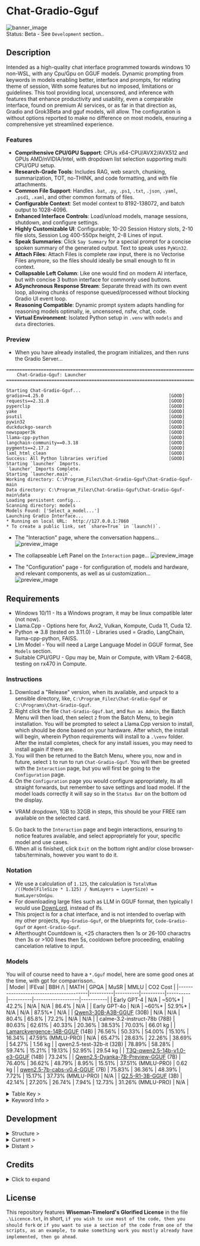 # Chat-Gradio-Gguf
![banner_image](media/project_banner.jpg)
<br>Status: Beta - See `Development` section..

## Description
Intended as a high-quality chat interface programmed towards windows 10 non-WSL, with any Cpu/Gpu on GGUF models. Dynamic prompting from keywords in models enabling better, interface and prompts, for relating theme of session, With some features but no imposed, limitations or guidelines. This tool providing local, uncensored, and inference with features that enhance productivity and usability, even a comparable interface, found on premium AI services, or as far in that direction as, Gradio and Grok3Beta and gguf models, will allow. The configuration is without options reported to make no difference on most models, ensuring a comprehensive yet streamlined experience.

### Features
- **Comprihensive CPU/GPU Support**: CPUs x64-CPU/AVX2/AVX512 and GPUs AMD/nVIDIA/Intel, with dropdown list selection supporting multi CPU/GPU setup.
- **Research-Grade Tools**: Includes RAG, web search, chunking, summarization, TOT, no-THINK, and code formatting, and with file attachments. 
- **Common File Support**: Handles `.bat`, `.py`, `.ps1`, `.txt`, `.json`, `.yaml`, `.psd1`, `.xaml`, and other common formats of files.
- **Configurable Context**: Set model context to 8192-138072, and batch output to 1028-4096.
- **Enhanced Interface Controls**: Load/unload models, manage sessions, shutdown, and configure settings.
- **Highly Customizable UI**: Configurable; 10-20 Session History slots, 2-10 file slots, Session Log 400-550px height, 2-8 Lines of input. 
- **Speak Summaries**: Click `Say Summary` for a special prompt for a concise spoken summary of the generated output. Text to speak uses `PyWin32`.
- **Attach Files**: Attach Files is complete raw input, there is no Vectorise Files anymore, so the files should ideally be small enough to fit in context. 
- **Collapsable Left Column**: Like one would find on modern AI interface, but with concise 3 button interface for commonly used buttons. 
- **ASynchronous Response Stream**: Separate thread with its own event loop, allowing chunks of response queued/processed without blocking Gradio UI event loop.
- **Reasoning Compatible**: Dynamic prompt system adapts handling for reasoning models optimally, ie, uncensored, nsfw, chat, code.
- **Virtual Environment**: Isolated Python setup in `.venv` with `models` and `data` directories.

### Preview
- When you have already installed, the program initializes, and then runs the Gradio Server...
```
=======================================================================================================================
    Chat-Gradio-Gguf: Launcher
=======================================================================================================================

Starting Chat-Gradio-Gguf...
gradio>=4.25.0                                               [GOOD]
requests==2.31.0                                             [GOOD]
pyperclip                                                    [GOOD]
yake                                                         [GOOD]
psutil                                                       [GOOD]
pywin32                                                      [GOOD]
duckduckgo-search                                            [GOOD]
newspaper3k                                                  [GOOD]
llama-cpp-python                                             [GOOD]
langchain-community==0.3.18                                  [GOOD]
pygments==2.17.2                                             [GOOD]
lxml_html_clean                                              [GOOD]
Success: All Python libraries verified                       [GOOD]
Starting `launcher` Imports.
`launcher` Imports Complete.
Starting `launcher.main`.
Working directory: C:\Program_Filez\Chat-Gradio-Gguf\Chat-Gradio-Gguf-main
Data directory: C:\Program_Filez\Chat-Gradio-Gguf\Chat-Gradio-Gguf-main\data
Loading persistent config...
Scanning directory: models
Models Found: ['Select_a_model...']
Launching Gradio Interface...
* Running on local URL:  http://127.0.0.1:7860
* To create a public link, set `share=True` in `launch()`.
```

- The "Interaction" page, where the conversation happens...
![preview_image](media/conversation_page.jpg)

- The collapseable Left Panel on the `Interaction` page...
![preview_image](media/conversation_expand.jpg)

- The "Configuration" page - for configuration of, models and hardware, and relevant components, as well as ui customization...
![preview_image](media/configuration_page.jpg)

## Requirements
- Windows 10/11 - Its a Windows program, it may be linux compatible later (not now).
- Llama.Cpp - Options here for, Avx2, Vulkan, Kompute, Cuda 11, Cuda 12.
- Python => 3.8 (tested on 3.11.0) - Libraries used = Gradio, LangChain, llama-cpp-python, FAISS.
- Llm Model - You will need a Large Language Model in GGUF format, See `Models` section.
- Suitable CPU/GPU - Gpu may be, Main or Compute, with VRam 2-64GB, testing on rx470 in Compute.  

### Instructions
1. Download a "Release" version, when its available, and unpack to a sensible directory, like, `C:\Program_Filez\Chat-Gradio-Gguf` or `C:\Programs\Chat-Gradio-Gguf`. 
2. Right click the file `Chat-Gradio-Gguf.bat`, and `Run as Admin`, the Batch Menu will then load, then select `2` from the Batch Menu, to begin installation. You will be prompted to select a Llama.Cpp version to install, which should be done based on your hardware. After which, the install will begin, wherein Python requirements will install to a `.\venv` folder. After the install completes, check for any install issues, you may need to install again if there are.
3. You will then be returned to the Batch Menu, where you, now and in future, select `1` to run to run `Chat-Gradio-Gguf`. You will then be greeted with the `Interaction` page, but you will first be going to the `Configuration` page. 
4. On the `Configuration` page you would configure appropriately, its all straight forwards, but remember to save settings and load model. If the model loads correctly it will say so in the `Status Bar` on the bottom od the display.
- VRAM dropdown, 1GB to 32GB in steps, this should be your FREE ram available on the selected card.
5. Go back to the `Interaction` page and begin interactions, ensuring to notice features available, and select appropriately for your, specific model and use cases.
6. When all is finished, click `Exit` on the bottom right and/or close browser-tabs/terminals, however you want to do it.

### Notation 
- We use a calculation of `1.125`, the calculation is `TotalVRam /((ModelFileSize * 1.125) / NumLayers = LayerSize) = NumLayersOnGpu`.
- For downloading large files such as LLM in GGUF format, then typically I would use  [DownLord](https://github.com/wiseman-timelord/DownLord), instead of lfs.
- This project is for a chat interface, and is not intended to overlap with my other projects, `Rpg-Gradio-Gguf`, or the blueprints for, `Code-Gradio-Gguf` or `Agent-Gradio-Gguf`.
- Afterthought Countdown is, <25 characters then 1s or 26-100 charactrs then 3s or >100 lines then 5s, cooldown before proceeding, enabling cancelation relative to input.

### Models
You will of course need to have a `*.Gguf` model, here are some good ones at the time, with gpt for comparrisson..    
| Model                                  | IFEval   | BBH  /\  | MATH     | GPQA     | MuSR     | MMLU              | CO2 Cost  |
|----------------------------------------|----------|----------|----------|----------|----------|-------------------|-----------|
| Early GPT-4                            | N/A      | ~50%*    | 42.2%    | N/A      | N/A      | 86.4%             | N/A       |
| Early GPT-4o                           | N/A      | ~60%*    | 52.9%*   | N/A      | N/A      | 87.5%*            | N/A       |
| [Qwen3-30B-A3B-GGUF](https://huggingface.co/mradermacher/Qwen3-30B-A3B-abliterated-GGUF) (30B)      | N/A  | N/A   | 80.4%   | 65.8%   | 72.2%   | N/A           | N/A   |
| calme-3.2-instruct-78b (78B)           | 80.63%   | 62.61%   | 40.33%   | 20.36%   | 38.53%   | 70.03%            | 66.01 kg  |
| [Lamarckvergence-14B-GGUF](https://huggingface.co/mradermacher/Lamarckvergence-14B-GGUF) (14B)          | 76.56%   | 50.33%   | 54.00%   | 15.10%   | 16.34%   | 47.59% (MMLU-PRO) | N/A       |
65.47%   | 28.63%   | 22.26%   | 38.69%   | 54.27%            | 1.56 kg   |
| qwen2.5-test-32b-it (32B)              | 78.89%   | 58.28%   | 59.74%   | 15.21%   | 19.13%   | 52.95%            | 29.54 kg  |
| [T3Q-qwen2.5-14b-v1.0-e3-GGUF](https://huggingface.co/mradermacher/T3Q-qwen2.5-14b-v1.0-e3-GGUF) (14B)      | 73.24%   | 
| [Qwen2.5-Dyanka-7B-Preview-GGUF](https://huggingface.co/mradermacher/Qwen2.5-Dyanka-7B-Preview-GGUF) (7B)     | 76.40%   | 36.62%   | 48.79%   | 8.95%    | 15.51%   | 37.51% (MMLU-PRO) | 0.62 kg   |
| [qwen2.5-7b-cabs-v0.4-GGUF](https://huggingface.co/mradermacher/qwen2.5-7b-cabs-v0.4-GGUF) (7B)          | 75.83%   | 36.36%   | 48.39%   | 7.72%    | 15.17%   | 37.73% (MMLU-PRO) | N/A       |
| [Q2.5-R1-3B-GGUF](https://huggingface.co/mradermacher/Q2.5-R1-3B-GGUF) (3B)                    | 42.14%   | 27.20%   | 26.74%   | 7.94%    | 12.73%   | 31.26% (MMLU-PRO) | N/A       |
<details>
  <summary>Table Key ></summary>

    - IFEval (Instruction-Following Evaluation) - Measures how well an AI model understands and follows natural language instructions.
    - BBH (Big-Bench Hard) - A challenging benchmark testing advanced reasoning and language skills with difficult tasks.
    - MATH - Evaluates an AI model’s ability to solve mathematical problems, from basic to advanced levels.
    - GPQA (Graduate-Level Google-Proof Q&A) - Tests an AI’s ability to answer tough, graduate-level questions that require deep reasoning, not just web lookups.
    - MuSR (Multi-Step Reasoning) - Assesses an AI’s capability to handle tasks needing multiple logical or reasoning steps.
    - MMLU (Massive Multitask Language Understanding) - A broad test of general knowledge and understanding across 57 subjects, like STEM and humanities.
    - CO2 Cost - Quantifies the carbon dioxide emissions from training or running an AI model, reflecting its environmental impact.
</details>
<details>
  <summary>Keyword Info ></summary>
    
    Keywords in model label will dynamically adapt the prompt appropriately...
    - `Vanilla Chat` keywords - none of the below.
    - `Coding` keywords - "code", "coder", "program", "dev", "copilot", "codex", "Python", "Powershell".
    - `UnCensored` keywords - "uncensored", "unfiltered", "unbiased", "unlocked".
    - `reasoning` keywords - "reason", "r1", "think".
</details>

## Development
<details>
  <summary>Structure ></summary>
    
    - Core Project files...
    project_root/
    │ Chat-Gradio-Gguf.bat
    │ requisites.py
    │ launcher.py
    ├── media/
    │ └── project_banner.jpg
    ├── scripts/
    │ └── interface.py
    │ └── models.py
    │ └── prompts.py
    │ └── settings.py
    │ └── temporary.py
    │ └── utlity.py

    - Installed/Temporary files...
    project_root/
    ├── data/
    │ └── persistence.json
    ├── data/vectors/
    └─────── *
    ├── data/temp/
    └────── *
    ├── data/history
    └────── *
    ├── .venv/
    └────── *
</details>
<details>
  <summary>Current ></summary>

    1. Websearch needs fixing, grok was saying some SearxNG solution was best idea for non-api implementation.
    2. Qwen 3 integration.
    3. Need to get streaming, sentence by sentence, working again, currently its word by word...is that ok? Whats with the buffer stuff in the terminal? Buffering each word? Need to also ensure output is standard in, answer section on reasoning model and normal output on normal model.
    4. Ensure, Testing and bugfixing, all features is done, and that everything is how is preferred..
    5. Complete Gen1.    
</details>
<details>
    <summary>Distant ></summary>

    1. **Safe Globals** - Standardize all global variables using safe, unique three-word labels to avoid conflicts.  
    2. **Cross-Platform Scripting:** Introduce a unified script (`Chat-Gradio-Gguf.sh`) to support both Linux and Windows environments, and adapt scripts appropriately. 
    3. **User Interface and Notification Enhancements:**  
       - Implement verbose, clear, and concise printed notifications for all stages of model interaction (e.g., "Sending Prompt to Code Model...", "Response Received from Code Model...").   
       - maintain critical inclusion of Debug notification for terminal, as each are needed to be worked through.
</details>

## Credits
<details>
  <summary>Click to expand</summary>

    Thanks to all the following teams, for their parts...
    - [Llama.Cpp](https://github.com/ggml-org/llama.cpp) - Core library for interference with models.
    - [Yake](https://github.com/LIAAD/yake) - Library used for generating the labels for the history slots.
    - [Grok3Beta](https://x.com/i/grok) - For much of the complete updated functions that I implemented.
    - [Deepseek R1/3](https://www.deepseek.com/) - For re-attempting the things Grok3Beta was having difficulty with.
    - [Perplexity](https://www.perplexity.ai) - For circumstances of extensive web research requierd.
</details>

## License
This repository features **Wiseman-Timelord's Glorified License** in the file `.\Licence.txt`, in short, `if you wish to use most of the code, then you should fork` or `if you want to use a section of the code from one of the scripts, as an example, to make something work you mostly already have implemented, then go ahead`.

